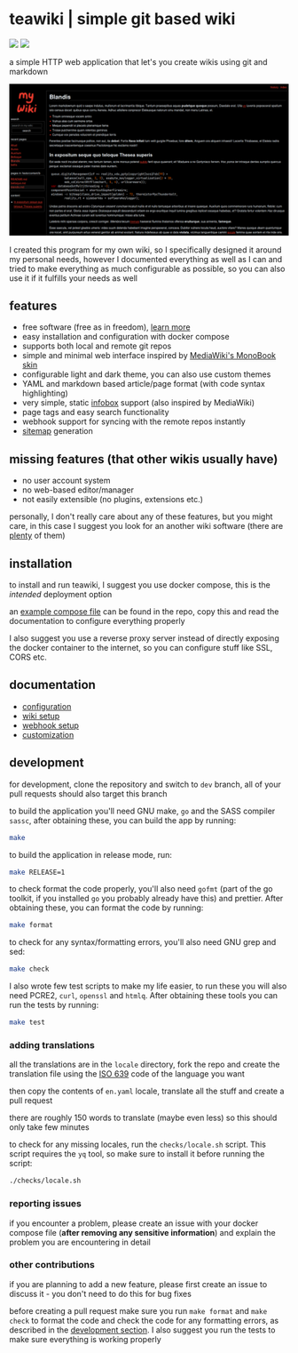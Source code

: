 # teawiki | simple git based wiki

![](https://img.shields.io/github/actions/workflow/status/ngn13/teawiki/test.yml?label=tests)
![](https://img.shields.io/github/actions/workflow/status/ngn13/teawiki/docker.yml?label=build)

a simple HTTP web application that let's you create wikis using git and markdown

![](assets/showcase.png)

I created this program for my own wiki, so I specifically designed it around my
personal needs, however I documented everything as well as I can and tried to
make everything as much configurable as possible, so you can also use it if it
fulfills your needs as well

## features

- free software (free as in freedom),
  [learn more](https://www.gnu.org/philosophy/free-sw.en.html)
- easy installation and configuration with docker compose
- supports both local and remote git repos
- simple and minimal web interface inspired by
  [MediaWiki's MonoBook skin](https://www.mediawiki.org/wiki/Skin:MonoBook)
- configurable light and dark theme, you can also use custom themes
- YAML and markdown based article/page format (with code syntax highlighting)
- very simple, static [infobox](https://en.wikipedia.org/wiki/Infobox) support
  (also inspired by MediaWiki)
- page tags and easy search functionality
- webhook support for syncing with the remote repos instantly
- [sitemap](https://www.sitemaps.org/) generation

## missing features (that other wikis usually have)

- no user account system
- no web-based editor/manager
- not easily extensible (no plugins, extensions etc.)

personally, I don't really care about any of these features, but you might care,
in this case I suggest you look for an another wiki software (there are
[plenty](https://awesome-selfhosted.net/tags/wikis.html) of them)

## installation

to install and run teawiki, I suggest you use docker compose, this is the
_intended_ deployment option

an [example compose file](compose.example.yml) can be found in the repo, copy
this and read the documentation to configure everything properly

I also suggest you use a reverse proxy server instead of directly exposing the
docker container to the internet, so you can configure stuff like SSL, CORS etc.

## documentation

- [configuration](/docs/config.md)
- [wiki setup](/docs/wiki.md)
- [webhook setup](/docs/webhook.md)
- [customization](/docs/custom.md)

## development

for development, clone the repository and switch to `dev` branch, all of your
pull requests should also target this branch

to build the application you'll need GNU make, `go` and the SASS compiler
`sassc`, after obtaining these, you can build the app by running:

```bash
make
```

to build the application in release mode, run:

```bash
make RELEASE=1
```

to check format the code properly, you'll also need `gofmt` (part of the go
toolkit, if you installed `go` you probably already have this) and prettier.
After obtaining these, you can format the code by running:

```bash
make format
```

to check for any syntax/formatting errors, you'll also need GNU grep and sed:

```bash
make check
```

I also wrote few test scripts to make my life easier, to run these you will also
need PCRE2, `curl`, `openssl` and `htmlq`. After obtaining these tools you can
run the tests by running:

```bash
make test
```

### adding translations

all the translations are in the `locale` directory, fork the repo and create the
translation file using the
[ISO 639](https://en.wikipedia.org/wiki/List_of_ISO_639_language_codes) code of
the language you want

then copy the contents of `en.yaml` locale, translate all the stuff and create a
pull request

there are roughly 150 words to translate (maybe even less) so this should only
take few minutes

to check for any missing locales, run the `checks/locale.sh` script. This script
requires the `yq` tool, so make sure to install it before running the script:

```bash
./checks/locale.sh
```

### reporting issues

if you encounter a problem, please create an issue with your docker compose file
(**after removing any sensitive information**) and explain the problem you are
encountering in detail

### other contributions

if you are planning to add a new feature, please first create an issue to
discuss it - you don't need to do this for bug fixes

before creating a pull request make sure you run `make format` and `make check`
to format the code and check the code for any formatting errors, as described in
the [development section](##development). I also suggest you run the tests to
make sure everything is working properly
